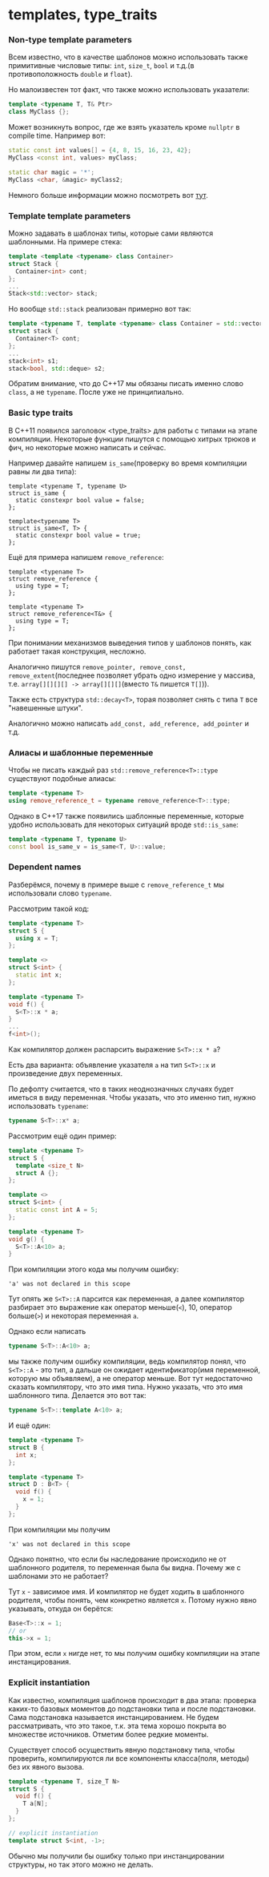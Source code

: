# templates, type\_traits

### Non-type template parameters

Всем известно, что в качестве шаблонов можно использовать также примитивные
числовые типы: ```int```, ```size_t```, ```bool``` и т.д.(в противоположность
```double``` и ```float```).

Но малоизвестен тот факт, что также можно использовать указатели:
```cpp
template <typename T, T& Ptr>
class MyClass {};
```
Может возникнуть вопрос, где же взять указатель кроме ```nullptr``` в compile time.
Например вот:
```cpp
static const int values[] = {4, 8, 15, 16, 23, 42};
MyClass <const int, values> myClass;

static char magic = '*';
MyClass <char, &magic> myClass2;
```
Немного больше информации можно посмотреть вот 
[тут](https://stackoverflow.com/questions/65680367/using-pointer-as-a-template-parameter/65680874#comment116128380_65680874).

### Template template parameters

Можно задавать в шаблонах типы, которые сами являются шаблонными.
На примере стека:
```cpp
template <template <typename> class Container>
struct Stack {
  Container<int> cont;
};
...
Stack<std::vector> stack;
```
Но вообще ```std::stack``` реализован примерно вот так:
```cpp
template <typename T, template <typename> class Container = std::vector>
struct stack {
  Container<T> cont;
};
...
stack<int> s1;
stack<bool, std::deque> s2;
```
Обратим внимание, что до C++17 мы обязаны писать именно слово ```class```, а не ```typename```.
После уже не принципиально.

### Basic type traits

В C++11 появился заголовок \<type\_traits\> для работы
с типами на этапе компиляции.
Некоторые функции пишутся с помощью хитрых трюков и фич, но некоторые
можно написать и сейчас.

Например давайте напишем ```is_same```(проверку во время компиляции
равны ли два типа):
```
template <typename T, typename U>
struct is_same {
  static constexpr bool value = false;
};

template<typename T>
struct is_same<T, T> {
  static constexpr bool value = true;
};
```
Ещё для примера напишем ```remove_reference```:
```
template <typename T>
struct remove_reference {
  using type = T;
};

template <typename T>
struct remove_reference<T&> {
  using type = T;
};
```
При понимании механизмов выведения типов у шаблонов понять,
как работает такая конструкция, несложно.

Аналогично пишутся ```remove_pointer, remove_const,
remove_extent```(последнее позволяет убрать одно измерение у массива,
т.е. ```array[][][][] -> array[][][]```(вместо ```T&``` пишется
```T[]```)).

Также есть структура ```std::decay<T>```, торая позволяет снять с 
типа ```T``` все "навешенные штуки".

Аналогично можно написать ```add_const, add_reference, add_pointer``` и т.д.

### Алиасы и шаблонные переменные

Чтобы не писать каждый раз ```std::remove_reference<T>::type``` существуют подобные алиасы:
```cpp
template <typename T>
using remove_reference_t = typename remove_reference<T>::type;
```
Однако в C++17 также появились шаблонные переменные, 
которые удобно использовать для некоторых ситуаций вроде ```std::is_same```:
```cpp
template <typename T, typename U>
const bool is_same_v = is_same<T, U>::value;
```
### Dependent names

Разберёмся, почему в примере выше с ```remove_reference_t``` мы использовали слово ```typename```.

Рассмотрим такой код:
```cpp
template <typename T>
struct S {
  using x = T;
};

template <>
struct S<int> {
  static int x;
};

template <typename T>
void f() {
  S<T>::x * a;
}
...
f<int>();
```
Как компилятор должен распарсить выражение ```S<T>::x * a```? 

Есть два варианта: объявление указателя ```a``` на тип ```S<T>::x``` и произведение двух переменных.

По дефолту считается, что в таких неоднозначных случаях будет иметься в виду переменная. 
Чтобы указать, что это именно тип, нужно использовать ```typename```:
```cpp
typename S<T>::x* a;
```

Рассмотрим ещё один пример:
```cpp
template <typename T>
struct S {
  template <size_t N>
  struct A {};
};

template <>
struct S<int> {
  static const int A = 5;
};

template <typename T>
void g() {
  S<T>::A<10> a;
}
```
При компиляции этого кода мы получим ошибку:
```
'a' was not declared in this scope
```
Тут опять же ```S<T>::A``` парсится как переменная, а далее компилятор разбирает это выражение как
оператор меньше(```<```), 10, оператор больше(```>```) и некоторая переменная ```a```.

Однако если написать 
```cpp
typename S<T>::A<10> a;
```
мы также получим ошибку компиляции, ведь компилятор понял, что ```S<T>::A``` - это тип, 
а дальше он ожидает идентификатор(имя переменной, которую мы объявляем), а не оператор меньше.
Вот тут недостаточно сказать компилятору, что это имя типа.
Нужно указать, что это имя шаблонного типа.
Делается это вот так:
```cpp
typename S<T>::template A<10> a;
```

И ещё один:
```cpp
template <typename T>
struct B {
  int x;
};

template <typename T>
struct D : B<T> {
  void f() {
    x = 1;
  }
};
```
При компиляции мы получим
```
'x' was not declared in this scope
```
Однако понятно, что если бы наследование происходило не от шаблонного родителя, то переменная была бы видна.
Почему же с шаблонами это не работает?

Тут ```x``` - зависимое имя. 
И компилятор не будет ходить в шаблонного родителя, чтобы понять, чем конкретно является ```x```.
Потому нужно явно указывать, откуда он берётся:
```cpp
Base<T>::x = 1;
// or
this->x = 1;
```
При этом, если ```x``` нигде нет, то мы получим ошибку компиляции на этапе инстанцирования.

### Explicit instantiation

Как известно, компиляция шаблонов происходит в два этапа: 
проверка каких-то базовых моментов до подстановки типа и после подстановки.
Сама подстановка называется инстанцированием. 
Не будем рассматривать, что это такое, т.к. эта тема хорошо покрыта во множестве источников.
Отметим более редкие моменты.

Существует способ осуществить явную подстановку типа, чтобы проверить, компилируются ли все
компоненты класса(поля, методы) без их явного вызова.
```cpp
template <typename T, size_T N>
struct S {
  void f() {
    T a[N];
  }
};

// explicit instantiation
template struct S<int, -1>;
```
Обычно мы получили бы ошибку только при инстанцировании структуры, но так этого можно не делать.
